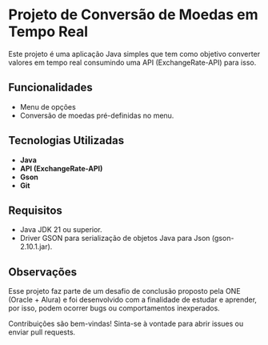 # Projeto de Conversão de Moedas em Tempo Real

Este projeto é uma aplicação Java simples que tem como objetivo converter valores em tempo real consumindo uma API (ExchangeRate-API) para isso.

## Funcionalidades

- Menu de opções
- Conversão de moedas pré-definidas no menu.

## Tecnologias Utilizadas

- **Java**
- **API (ExchangeRate-API)**
- **Gson**
- **Git**

## Requisitos

- Java JDK 21 ou superior.
- Driver GSON para serialização de objetos Java para Json (gson-2.10.1.jar).

## Observações

Esse projeto faz parte de um desafio de conclusão proposto pela ONE (Oracle + Alura) e foi desenvolvido com a finalidade de estudar e aprender, por isso, podem ocorrer bugs ou comportamentos inexperados.

Contribuições são bem-vindas! Sinta-se à vontade para abrir issues ou enviar pull requests.
